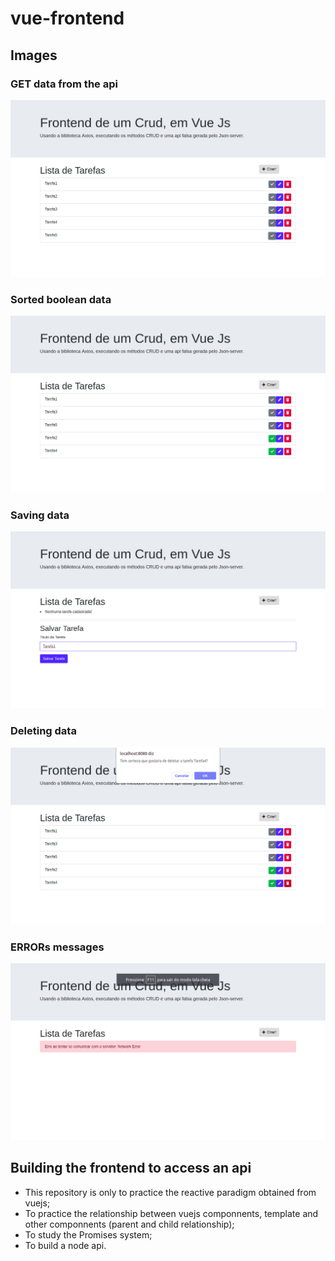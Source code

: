 # vue-frontend
## Images
### GET data from the api 
![GET](images/get.png?raw=true "GET")

### Sorted boolean data
![SORTED](images/ordem.png?raw=true "GET")

### Saving data
![SAVING](images/salvartarefa?raw=true "POST")

### Deleting data
![SAVING](images/delete.png?raw=true "POST")

### ERRORs messages
![SAVING](images/networkerror.png?raw=true "POST")

## Building the frontend to access an api  
* This repository is only to practice the reactive paradigm obtained from vuejs;
* To practice the relationship between vuejs componnents, template and other componnents (parent and child relationship);
* To study the Promises system;
* To build a node api.